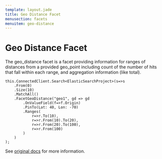 ```yaml
---
template: layout.jade
title: Geo Distance Facet
menusection: facets
menuitem: geo-distance
---
```



# Geo Distance Facet

The geo_distance facet is a facet providing information for ranges of distances from a provided geo_point including count of the number of hits that fall within each range, and aggregation information (like total).

	this.ConnectedClient.Search<ElasticSearchProject>(s=>s
		.From(0)
		.Size(10)
		.MatchAll()
		.FacetGeoDistance("geo1", gd => gd
			.OnValueField(f=>f.Origin)
			.PinTo(Lat: 40, Lon: -70)
			.Ranges(
				r=>r.To(10),
				r=>r.From(10).To(20),
				r=>r.From(20).To(100),
				r=>r.From(100)
			)
		)
	);

See [original docs](http://www.elasticsearch.org/guide/en/elasticsearch/reference/current/search-facets-geo-distance-facet.html) for more information.



